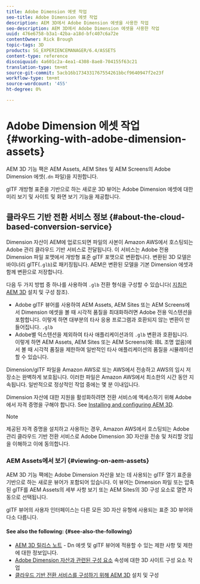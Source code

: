```yaml
---
title: Adobe Dimension 에셋 작업
seo-title: Adobe Dimension 에셋 작업
description: AEM 3D에서 Adobe Dimension 에셋을 사용한 작업
seo-description: AEM 3D에서 Adobe Dimension 에셋을 사용한 작업
uuid: 476e6758-b3a1-42ba-a18d-bfc407c6a72e
contentOwner: Rick Brough
topic-tags: 3D
products: SG_EXPERIENCEMANAGER/6.4/ASSETS
content-type: reference
discoiquuid: 4a601c2a-4ea1-4308-8ae8-704155f63c21
translation-type: tm+mt
source-git-commit: 5acb16b1734331767554261bbcf9640947f2e23f
workflow-type: tm+mt
source-wordcount: '455'
ht-degree: 0%

---
```



# Adobe Dimension 에셋 작업 {#working-with-adobe-dimension-assets}

AEM 3D 기능 팩은 AEM Assets, AEM Sites 및 AEM Screens의 Adobe Dimension 에셋(`.dn` 파일)을 지원합니다.

glTF 개방형 표준을 기반으로 하는 새로운 3D 뷰어는 Adobe Dimension 에셋에 대한 미리 보기 및 사이트 및 화면 보기 기능을 제공합니다.

## 클라우드 기반 전환 서비스 정보 {#about-the-cloud-based-conversion-service}

Dimension 자산이 AEM에 업로드되면 파일의 사본이 Amazon AWS에서 호스팅되는 Adobe 관리 클라우드 기반 서비스로 전달됩니다. 이 서비스는 Adobe 전용 Dimension 파일 포맷에서 개방형 표준 glTF 포맷으로 변환합니다. 변환된 3D 모델은 바이너리 glTF(`.glb`)로 패키징됩니다. AEM은 변환된 모델을 기본 Dimension 에셋과 함께 변환으로 저장합니다.

다음 두 가지 방법 중 하나를 사용하여 `.glb` 전환 형식을 구성할 수 있습니다( [지침은 AEM 3D](install-config-3d.md) 설치 및 구성 참조).

* Adobe glTF 뷰어를 사용하여 AEM Assets, AEM Sites 또는 AEM Screens에서 Dimension 에셋을 볼 때 시각적 품질을 최대화하려면 Adobe 전용 익스텐션을 포함합니다. 이렇게 하면 대부분의 타사 응용 프로그램과 호환되지 않는 변환이 만들어집니다. `.glb`
* Adobe별 익스텐션을 제외하여 타사 애플리케이션과의 `.glb` 변환과 호환됩니다. 이렇게 하면 AEM Assets, AEM Sites 또는 AEM Screens(예: IBL 조명 없음)에서 볼 때 시각적 품질을 제한하여 일반적인 타사 애플리케이션의 품질을 시뮬레이션할 수 있습니다.

Dimension/glTF 파일을 Amazon AWS로 또는 AWS에서 전송하고 AWS의 임시 저장소는 완벽하게 보호됩니다. 이러한 파일은 Amazon AWS에서 최소한의 시간 동안 지속됩니다. 일반적으로 정상적인 작업 중에는 몇 분 이내입니다.

Dimension 자산에 대한 지원을 활성화하려면 전환 서비스에 액세스하기 위해 Adobe에서 자격 증명을 구해야 합니다. See [Installing and configuring AEM 3D](install-config-3d.md).

>[!NOTE]
>
>제공된 자격 증명을 설치하고 사용하는 경우, Amazon AWS에서 호스팅되는 Adobe 관리 클라우드 기반 전환 서비스로 Adobe Dimension 3D 자산을 전송 및 처리할 것임을 이해하고 이에 동의합니다.

### AEM Assets에서 보기 {#viewing-on-aem-assets}

AEM 3D 기능 팩에는 Adobe Dimension 자산을 보는 데 사용되는 glTF 열기 표준을 기반으로 하는 새로운 뷰어가 포함되어 있습니다. 이 뷰어는 Dimension 파일 또는 압축된 glTF를 AEM Assets의 세부 사항 보기 또는 AEM Sites의 3D 구성 요소로 열면 자동으로 선택됩니다.

glTF 뷰어의 사용자 인터페이스는 다른 모든 3D 자산 유형에 사용되는 표준 3D 뷰어와 다소 다릅니다.

#### See also the following: {#see-also-the-following}

* [AEM 3D 릴리스 노트](/help/release-notes/aem3d-release-notes.md) - Dn 에셋 및 glTF 뷰어에 적용할 수 있는 제한 사항 및 제한에 대한 정보입니다.
* [Adobe Dimension 자산과 관련된 구성 요소](using-the-3d-sites-component.md) 속성에 대한 3D 사이트 구성 요소 작업
* [클라우드 기반 전환 서비스를 구성하기 위해 AEM 3D](install-config-3d.md) 설치 및 구성

